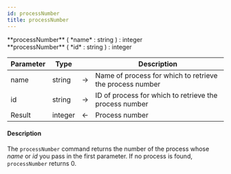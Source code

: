 ```yaml
---
id: processNumber
title: processNumber
---
```



<!-- REF #_command_.processNumber.Syntax -->**processNumber** ( *name* : string ) : integer<br/>**processNumber** ( *id* : string ) : integer<!-- END REF -->


<!-- REF #_command_.processNumber.Params -->
|Parameter|Type||Description|
|---------|--- |:---:|------|
|name|string|->|Name of process for which to retrieve the process number|
|id|string|->|ID of process for which to retrieve the process number|
|Result|integer|<-|Process number|<!-- END REF -->

#### Description

The `processNumber` command <!-- REF #_command_.processNumber.Summary -->returns the number of the process whose *name* or *id* you pass in the first parameter<!-- END REF -->. If no process is found, `processNumber` returns 0.
